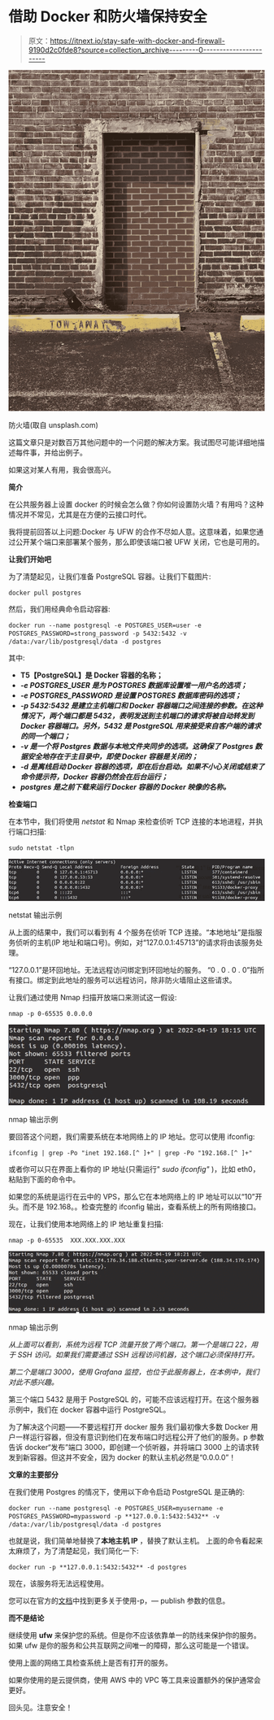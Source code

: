 # 借助 Docker 和防火墙保持安全

> 原文：<https://itnext.io/stay-safe-with-docker-and-firewall-9190d2c0fde8?source=collection_archive---------0----------------------->

![](img/907987832247273ae5c0b1e67d460ca8.png)

防火墙(取自 unsplash.com)

这篇文章只是对数百万其他问题中的一个问题的解决方案。我试图尽可能详细地描述每件事，并给出例子。

如果这对某人有用，我会很高兴。

**简介**

在公共服务器上设置 docker 的时候会怎么做？你如何设置防火墙？有用吗？这种情况并不常见，尤其是在方便的云接口时代。

我将提前回答以上问题:Docker 与 UFW 的合作不尽如人意。这意味着，如果您通过公开某个端口来部署某个服务，那么即使该端口被 UFW 关闭，它也是可用的。

**让我们开始吧**

为了清楚起见，让我们准备 PostgreSQL 容器。让我们下载图片:

```
docker pull postgres
```

然后，我们用经典命令启动容器:

```
docker run --name postgresql -e POSTGRES_USER=user -e POSTGRES_PASSWORD=strong_password -p 5432:5432 -v /data:/var/lib/postgresql/data -d postgres
```

其中:

*   **T5【PostgreSQL】是 Docker 容器的名称；**
*   ***-e POSTGRES_USER 是为 POSTGRES 数据库设置唯一用户名的选项；***
*   ***-e POSTGRES_PASSWORD 是设置 POSTGRES 数据库密码的选项；***
*   ***-p 5432:5432 是建立主机端口和 Docker 容器端口之间连接的参数。在这种情况下，两个端口都是 5432，表明发送到主机端口的请求将被自动转发到 Docker 容器端口。另外，5432 是 PostgreSQL 用来接受来自客户端的请求的同一个端口；***
*   ***-v 是一个将 Postgres 数据与本地文件夹同步的选项。这确保了 Postgres 数据安全地存在于主目录中，即使 Docker 容器是关闭的；***
*   ***-d 是离线启动 Docker 容器的选项，即在后台启动。如果不小心关闭或结束了命令提示符，Docker 容器仍然会在后台运行；***
*   ***postgres 是之前下载来运行 Docker 容器的 Docker 映像的名称。***

**检查端口**

在本节中，我们将使用 *netstat* 和 Nmap 来检查侦听 TCP 连接的本地进程，并执行端口扫描:

```
sudo netstat -tlpn
```

![](img/78dd8d17d1dde3eaa612a7360ad04f42.png)

netstat 输出示例

从上面的结果中，我们可以看到有 4 个服务在侦听 TCP 连接。“本地地址”是指服务侦听的主机(IP 地址和端口号)。例如，对“127.0.0.1:45713”的请求将由该服务处理。

“127.0.0.1”是环回地址。无法远程访问绑定到环回地址的服务。
“0 . 0 . 0 . 0”指所有接口。绑定到此地址的服务可以远程访问，除非防火墙阻止这些请求。

让我们通过使用 Nmap 扫描开放端口来测试这一假设:

```
nmap -p 0-65535 0.0.0.0
```

![](img/98c15827e926bc89f4f3e7f79e0433ea.png)

nmap 输出示例

要回答这个问题，我们需要系统在本地网络上的 IP 地址。您可以使用 ifconfig:

```
ifconfig | grep -Po "inet 192.168.[^ ]+" | grep -Po "192.168.[^ ]+"
```

或者你可以只在界面上看你的 IP 地址(只需运行" *sudo ifconfig"* )，比如 eth0，粘贴到下面的命令中。

如果您的系统是运行在云中的 VPS，那么它在本地网络上的 IP 地址可以以“10”开头。而不是 192.168。。检查完整的 ifconfig 输出，查看系统上的所有网络接口。

现在，让我们使用本地网络上的 IP 地址重复扫描:

```
nmap -p 0-65535  XXX.XXX.XXX.XXX
```

![](img/6d447453825e025a12e17d63a6fef5a6.png)

nmap 输出示例

*从上面可以看到，系统为远程 TCP 流量开放了两个端口。第一个是端口 22，用于 SSH 访问。如果我们需要通过 SSH 远程访问机器，这个端口必须保持打开。*

*第二个是端口 3000，使用 Grafana 监控，也位于此服务器上，在本例中，我们对此不感兴趣。*

第三个端口 5432 是用于 PostgreSQL 的，可能不应该远程打开。在这个服务器示例中，我们在 docker 容器中运行 PostgreSQL。

为了解决这个问题——不要远程打开 docker 服务
我们最初像大多数 Docker 用户一样运行容器，但没有意识到他们在发布端口时远程公开了他们的服务。p 参数告诉 docker“发布”端口 3000，即创建一个侦听器，并将端口 3000 上的请求转发到新容器。但这并不安全，因为 docker 的默认主机必然是“0.0.0.0”！

**文章的主要部分**

在我们使用 Postgres 的情况下，使用以下命令启动 PostgreSQL 是正确的:

```
docker run --name postgresql -e POSTGRES_USER=myusername -e POSTGRES_PASSWORD=mypassword -p **127.0.0.1:5432:5432** -v /data:/var/lib/postgresql/data -d postgres
```

也就是说，我们简单地替换了**本地主机 IP** ，替换了默认主机。
上面的命令看起来太麻烦了，为了清楚起见，我们简化一下:

```
docker run -p **127.0.0.1:5432:5432** -d postgres
```

现在，该服务将无法远程使用。

您可以在官方的[文档](https://docs.docker.com/engine/reference/commandline/run/#publish-or-expose-port--p---expose)中找到更多关于使用-p，— publish 参数的信息。

**而不是结论**

继续使用 **ufw** 来保护您的系统。但是你不应该依靠单一的防线来保护你的服务。如果 ufw 是你的服务和公共互联网之间唯一的障碍，那么这可能是一个错误。

使用上面的网络工具检查系统上是否有打开的服务。

如果你使用的是云提供商，使用 AWS 中的 VPC 等工具来设置额外的保护通常会更好。

回头见。注意安全！